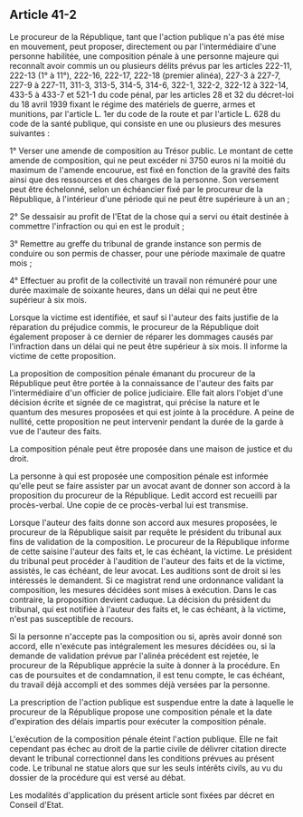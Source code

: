 Article 41-2
----
Le procureur de la République, tant que l'action publique n'a pas été mise en
mouvement, peut proposer, directement ou par l'intermédiaire d'une personne
habilitée, une composition pénale à une personne majeure qui reconnaît avoir
commis un ou plusieurs délits prévus par les articles 222-11, 222-13 (1° à 11°),
222-16, 222-17, 222-18 (premier alinéa), 227-3 à 227-7, 227-9 à 227-11, 311-3,
313-5, 314-5, 314-6, 322-1, 322-2, 322-12 à 322-14, 433-5 à 433-7 et 521-1 du
code pénal, par les articles 28 et 32 du décret-loi du 18 avril 1939 fixant le
régime des matériels de guerre, armes et munitions, par l'article L. 1er du code
de la route et par l'article L. 628 du code de la santé publique, qui consiste
en une ou plusieurs des mesures suivantes :

1° Verser une amende de composition au Trésor public. Le montant de cette amende
de composition, qui ne peut excéder ni 3750 euros ni la moitié du maximum de
l'amende encourue, est fixé en fonction de la gravité des faits ainsi que des
ressources et des charges de la personne. Son versement peut être échelonné,
selon un échéancier fixé par le procureur de la République, à l'intérieur d'une
période qui ne peut être supérieure à un an ;

2° Se dessaisir au profit de l'Etat de la chose qui a servi ou était destinée à
commettre l'infraction ou qui en est le produit ;

3° Remettre au greffe du tribunal de grande instance son permis de conduire ou
son permis de chasser, pour une période maximale de quatre mois ;

4° Effectuer au profit de la collectivité un travail non rémunéré pour une durée
maximale de soixante heures, dans un délai qui ne peut être supérieur à six
mois.

Lorsque la victime est identifiée, et sauf si l'auteur des faits justifie de la
réparation du préjudice commis, le procureur de la République doit également
proposer à ce dernier de réparer les dommages causés par l'infraction dans un
délai qui ne peut être supérieur à six mois. Il informe la victime de cette
proposition.

La proposition de composition pénale émanant du procureur de la République peut
être portée à la connaissance de l'auteur des faits par l'intermédiaire d'un
officier de police judiciaire. Elle fait alors l'objet d'une décision écrite et
signée de ce magistrat, qui précise la nature et le quantum des mesures
proposées et qui est jointe à la procédure. A peine de nullité, cette
proposition ne peut intervenir pendant la durée de la garde à vue de l'auteur
des faits.

La composition pénale peut être proposée dans une maison de justice et du droit.

La personne à qui est proposée une composition pénale est informée qu'elle peut
se faire assister par un avocat avant de donner son accord à la proposition du
procureur de la République. Ledit accord est recueilli par procès-verbal. Une
copie de ce procès-verbal lui est transmise.

Lorsque l'auteur des faits donne son accord aux mesures proposées, le procureur
de la République saisit par requête le président du tribunal aux fins de
validation de la composition. Le procureur de la République informe de cette
saisine l'auteur des faits et, le cas échéant, la victime. Le président du
tribunal peut procéder à l'audition de l'auteur des faits et de la victime,
assistés, le cas échéant, de leur avocat. Les auditions sont de droit si les
intéressés le demandent. Si ce magistrat rend une ordonnance validant la
composition, les mesures décidées sont mises à exécution. Dans le cas contraire,
la proposition devient caduque. La décision du président du tribunal, qui est
notifiée à l'auteur des faits et, le cas échéant, à la victime, n'est pas
susceptible de recours.

Si la personne n'accepte pas la composition ou si, après avoir donné son accord,
elle n'exécute pas intégralement les mesures décidées ou, si la demande de
validation prévue par l'alinéa précédent est rejetée, le procureur de la
République apprécie la suite à donner à la procédure. En cas de poursuites et de
condamnation, il est tenu compte, le cas échéant, du travail déjà accompli et
des sommes déjà versées par la personne.

La prescription de l'action publique est suspendue entre la date à laquelle le
procureur de la République propose une composition pénale et la date
d'expiration des délais impartis pour exécuter la composition pénale.

L'exécution de la composition pénale éteint l'action publique. Elle ne fait
cependant pas échec au droit de la partie civile de délivrer citation directe
devant le tribunal correctionnel dans les conditions prévues au présent code. Le
tribunal ne statue alors que sur les seuls intérêts civils, au vu du dossier de
la procédure qui est versé au débat.

Les modalités d'application du présent article sont fixées par décret en Conseil
d'Etat.
